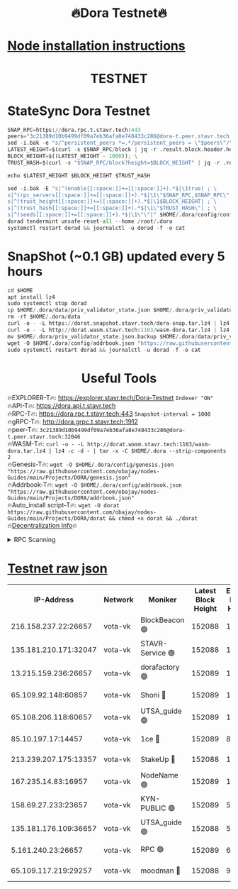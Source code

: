 <h1 align="center"> 🔥Dora Testnet🔥</h1>

[Node installation instructions](https://github.com/obajay/nodes-Guides/tree/main/Projects/DORA)
=

<h1 align="center"> TESTNET</h1>

# StateSync Dora Testnet
```python
SNAP_RPC=https://dora.rpc.t.stavr.tech:443
peers="3c21389d10b9499df09a7eb36afa8e748433c286@dora-t.peer.stavr.tech:32046"
sed -i.bak -e "s/^persistent_peers *=.*/persistent_peers = \"$peers\"/" $HOME/.dora/config/config.toml
LATEST_HEIGHT=$(curl -s $SNAP_RPC/block | jq -r .result.block.header.height); \
BLOCK_HEIGHT=$((LATEST_HEIGHT - 1000)); \
TRUST_HASH=$(curl -s "$SNAP_RPC/block?height=$BLOCK_HEIGHT" | jq -r .result.block_id.hash)

echo $LATEST_HEIGHT $BLOCK_HEIGHT $TRUST_HASH

sed -i.bak -E "s|^(enable[[:space:]]+=[[:space:]]+).*$|\1true| ; \
s|^(rpc_servers[[:space:]]+=[[:space:]]+).*$|\1\"$SNAP_RPC,$SNAP_RPC\"| ; \
s|^(trust_height[[:space:]]+=[[:space:]]+).*$|\1$BLOCK_HEIGHT| ; \
s|^(trust_hash[[:space:]]+=[[:space:]]+).*$|\1\"$TRUST_HASH\"| ; \
s|^(seeds[[:space:]]+=[[:space:]]+).*$|\1\"\"|" $HOME/.dora/config/config.toml
dorad tendermint unsafe-reset-all --home /root/.dora
systemctl restart dorad && journalctl -u dorad -f -o cat
```
# SnapShot (~0.1 GB) updated every 5 hours
```python
cd $HOME
apt install lz4
sudo systemctl stop dorad
cp $HOME/.dora/data/priv_validator_state.json $HOME/.dora/priv_validator_state.json.backup
rm -rf $HOME/.dora/data
curl -o - -L https://dorat.snapshot.stavr.tech/dora-snap.tar.lz4 | lz4 -c -d - | tar -x -C $HOME/.dora --strip-components 2
curl -o - -L http://dorat.wasm.stavr.tech:1103/wasm-dora.tar.lz4 | lz4 -c -d - | tar -x -C $HOME/.dora --strip-components 2
mv $HOME/.dora/priv_validator_state.json.backup $HOME/.dora/data/priv_validator_state.json
wget -O $HOME/.dora/config/addrbook.json "https://raw.githubusercontent.com/obajay/nodes-Guides/main/Projects/DORA/addrbook.json"
sudo systemctl restart dorad && journalctl -u dorad -f -o cat
```
 <h1 align="center"> Useful Tools</h1>
 
🔥EXPLORER-T🔥: https://explorer.stavr.tech/Dora-Testnet        `Indexer "ON"` \
🔥API-T🔥:      https://dora.api.t.stavr.tech \
🔥RPC-T🔥:      https://dora.rpc.t.stavr.tech:443              `Snapshot-interval = 1000` \
🔥gRPC-T🔥:     http://dora.grpc.t.stavr.tech:1912 \
🔥peer-T🔥:     `3c21389d10b9499df09a7eb36afa8e748433c286@dora-t.peer.stavr.tech:32046` \
🔥WASM-T🔥:     ```curl -o - -L http://dorat.wasm.stavr.tech:1103/wasm-dora.tar.lz4 | lz4 -c -d - | tar -x -C $HOME/.dora --strip-components 2``` \
🔥Genesis-T🔥:  ```wget -O $HOME/.dora/config/genesis.json "https://raw.githubusercontent.com/obajay/nodes-Guides/main/Projects/DORA/genesis.json"``` \
🔥Addrbook-T🔥: ```wget -O $HOME/.dora/config/addrbook.json "https://raw.githubusercontent.com/obajay/nodes-Guides/main/Projects/DORA/addrbook.json"``` \
🔥Auto_install script-T🔥:  `wget -O dorat https://raw.githubusercontent.com/obajay/nodes-Guides/main/Projects/DORA/dorat && chmod +x dorat && ./dorat` \
🔥[Decentralization Info](https://github.com/obajay/StateSync-snapshots/tree/main/Projects/Dora/Decentralization)🔥

<details>
<summary>RPC Scanning</summary>

<h2 align="center"> We scan nodes in real time every 4 hours. And we provide the final result of RPC endpoints.
We cannot influence the operation of these nodes in any way. </h2>


```python
If Voting Power is higher than 0 --> then the Node is a validator of the network and may be subject to attack and be a potential threat to the chain.
```
```python
We marked such validators with a red symbol
```

</details>

[Testnet raw json](https://rpc-check.dorat.stavr.tech/dorat/rpc-dorat-result.json)
=



<table><tr><th>IP-Address</th><th>Network</th><th>Moniker</th><th>Latest Block Height</th><th>Earliest Block Height</th><th>Catching Up</th><th>Tx Index</th><th>Voting Power</th><th>Scan Time</th></tr><tr><td>216.158.237.22:26657</td><td>vota-vk</td><td>BlockBeacon 🟢</td><td>152088</td><td>1</td><td>False</td><td>off</td><td>0</td><td>2023-12-30T15:38:31.463695304UTC</td></tr><tr><td>135.181.210.171:32047</td><td>vota-vk</td><td>STAVR-Service 🟢</td><td>152088</td><td>1</td><td>False</td><td>on</td><td>0</td><td>2023-12-30T15:38:36.245470988UTC</td></tr><tr><td>13.215.159.236:26657</td><td>vota-vk</td><td>dorafactory 🟢</td><td>152089</td><td>1</td><td>False</td><td>on</td><td>0</td><td>2023-12-30T15:38:37.192299685UTC</td></tr><tr><td>65.109.92.148:60857</td><td>vota-vk</td><td>Shoni 🔴</td><td>152089</td><td>1</td><td>False</td><td>on</td><td>9323404379593930</td><td>2023-12-30T15:38:39.015843755UTC</td></tr><tr><td>65.108.206.118:60657</td><td>vota-vk</td><td>UTSA_guide 🟢</td><td>152089</td><td>1</td><td>False</td><td>on</td><td>0</td><td>2023-12-30T15:38:39.385270958UTC</td></tr><tr><td>85.10.197.17:14457</td><td>vota-vk</td><td>1ce 🔴</td><td>152089</td><td>8001</td><td>False</td><td>off</td><td>9009000000000000</td><td>2023-12-30T15:38:38.067578544UTC</td></tr><tr><td>213.239.207.175:13357</td><td>vota-vk</td><td>StakeUp 🔴</td><td>152088</td><td>13001</td><td>False</td><td>off</td><td>9009500000000000</td><td>2023-12-30T15:38:30.860958488UTC</td></tr><tr><td>167.235.14.83:16957</td><td>vota-vk</td><td>NodeName 🟢</td><td>152089</td><td>14001</td><td>False</td><td>on</td><td>0</td><td>2023-12-30T15:38:39.661350571UTC</td></tr><tr><td>158.69.27.233:23657</td><td>vota-vk</td><td>KYN-PUBLIC 🟢</td><td>152089</td><td>52001</td><td>False</td><td>on</td><td>0</td><td>2023-12-30T15:38:38.677517283UTC</td></tr><tr><td>135.181.176.109:36657</td><td>vota-vk</td><td>UTSA_guide 🟢</td><td>152088</td><td>55501</td><td>False</td><td>on</td><td>0</td><td>2023-12-30T15:38:30.632974286UTC</td></tr><tr><td>5.161.240.23:26657</td><td>vota-vk</td><td>RPC 🟢</td><td>152089</td><td>60001</td><td>False</td><td>off</td><td>0</td><td>2023-12-30T15:38:37.828197878UTC</td></tr><tr><td>65.109.117.219:29257</td><td>vota-vk</td><td>moodman 🔴</td><td>152088</td><td>99800</td><td>False</td><td>off</td><td>9009100000000000</td><td>2023-12-30T15:38:33.854233204UTC</td></tr></table>
